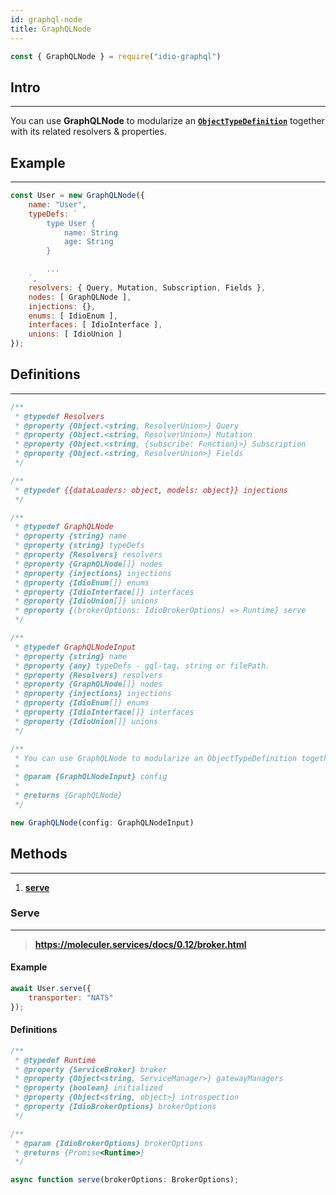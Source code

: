 ```yaml
---
id: graphql-node
title: GraphQLNode
---
```


```javascript 
const { GraphQLNode } = require("idio-graphql")
```

## Intro

---

You can use **GraphQLNode** to modularize an **[`ObjectTypeDefinition`](http://spec.graphql.org/June2018/#ObjectTypeDefinition)** together with its related resolvers & properties. 

## Example

---

```javascript 
const User = new GraphQLNode({
    name: "User",
    typeDefs: `
        type User {
            name: String
            age: String
        }

        ...
    `,
    resolvers: { Query, Mutation, Subscription, Fields },
    nodes: [ GraphQLNode ],
    injections: {},
    enums: [ IdioEnum ],
    interfaces: [ IdioInterface ],
    unions: [ IdioUnion ]
});
```

## Definitions

---

```javascript
/**
 * @typedef Resolvers
 * @property {Object.<string, ResolverUnion>} Query
 * @property {Object.<string, ResolverUnion>} Mutation
 * @property {Object.<string, {subscribe: Function}>} Subscription
 * @property {Object.<string, ResolverUnion>} Fields
 */

/**
 * @typedef {{dataLoaders: object, models: object}} injections
 */

/**
 * @typedef GraphQLNode
 * @property {string} name
 * @property {string} typeDefs
 * @property {Resolvers} resolvers
 * @property {GraphQLNode[]} nodes
 * @property {injections} injections
 * @property {IdioEnum[]} enums
 * @property {IdioInterface[]} interfaces
 * @property {IdioUnion[]} unions
 * @property {(brokerOptions: IdioBrokerOptions) => Runtime} serve
 */

/**
 * @typedef GraphQLNodeInput
 * @property {string} name
 * @property {any} typeDefs - gql-tag, string or filePath.
 * @property {Resolvers} resolvers
 * @property {GraphQLNode[]} nodes
 * @property {injections} injections
 * @property {IdioEnum[]} enums
 * @property {IdioInterface[]} interfaces
 * @property {IdioUnion[]} unions
 */

/**
 * You can use GraphQLNode to modularize an ObjectTypeDefinition together with its related resolvers & properties.
 *
 * @param {GraphQLNodeInput} config
 *
 * @returns {GraphQLNode}
 */
```

```javascript
new GraphQLNode(config: GraphQLNodeInput)
```

## Methods 

---

1. [**serve**](#serve)

### Serve 

---

> **https://moleculer.services/docs/0.12/broker.html**

#### Example
```javascript
await User.serve({
    transporter: "NATS"
});
```

#### Definitions
```javascript
/**
 * @typedef Runtime
 * @property {ServiceBroker} broker
 * @property {Object<string, ServiceManager>} gatewayManagers
 * @property {boolean} initialized
 * @property {Object<string, object>} introspection
 * @property {IdioBrokerOptions} brokerOptions
 */

/**
 * @param {IdioBrokerOptions} brokerOptions
 * @returns {Promise<Runtime>}
 */
```

```javascript
async function serve(brokerOptions: BrokerOptions);
```